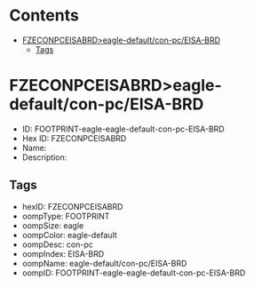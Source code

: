 



Contents
========

* [FZECONPCEISABRD>eagle-default/con-pc/EISA-BRD](#fzeconpceisabrdeagle-defaultcon-pceisa-brd)
	* [Tags](#tags)

# FZECONPCEISABRD>eagle-default/con-pc/EISA-BRD

- ID: FOOTPRINT-eagle-eagle-default-con-pc-EISA-BRD
- Hex ID: FZECONPCEISABRD
- Name: 
- Description: 

## Tags

- hexID: FZECONPCEISABRD
- oompType: FOOTPRINT
- oompSize: eagle
- oompColor: eagle-default
- oompDesc: con-pc
- oompIndex: EISA-BRD
- oompName: eagle-default/con-pc/EISA-BRD
- oompID: FOOTPRINT-eagle-eagle-default-con-pc-EISA-BRD
